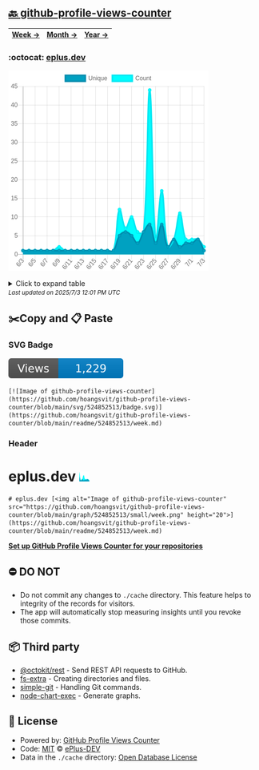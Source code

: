 ## [🔙 github-profile-views-counter](https://github.com/hoangsvit/github-profile-views-counter)
| [**Week →**](https://github.com/hoangsvit/github-profile-views-counter/blob/main/readme/524852513/week.md) | [**Month →**](https://github.com/hoangsvit/github-profile-views-counter/blob/main/readme/524852513/month.md) | [**Year →**](https://github.com/hoangsvit/github-profile-views-counter/blob/main/readme/524852513/year.md) |
| ---- | ---- | ----- |
### :octocat: [eplus.dev](https://github.com/hoangsvit/eplus.dev)
![Image of github-profile-views-counter](https://github.com/hoangsvit/github-profile-views-counter/blob/main/graph/524852513/large/month.png)

<details>
	<summary>Click to expand table</summary>
	<h2>:calendar: Month Page Views Table</h2>
<table>
	<tr>
		<th>
			Last Updated
		</th>
		<th>
			Unique
		</th>
		<th>
			Count
		</th>
	</tr>
	<tr>
		<td>
			<code>2025/7/3</code>
		</td>
		<td>
			<code>1</code>
		</td>
		<td>
			<code>2</code>
		</td>
	</tr>
	<tr>
		<td>
			<code>2025/7/2</code>
		</td>
		<td>
			<code>4</code>
		</td>
		<td>
			<code>4</code>
		</td>
	</tr>
	<tr>
		<td>
			<code>2025/7/1</code>
		</td>
		<td>
			<code>3</code>
		</td>
		<td>
			<code>4</code>
		</td>
	</tr>
	<tr>
		<td>
			<code>2025/6/30</code>
		</td>
		<td>
			<code>3</code>
		</td>
		<td>
			<code>4</code>
		</td>
	</tr>
	<tr>
		<td>
			<code>2025/6/29</code>
		</td>
		<td>
			<code>2</code>
		</td>
		<td>
			<code>11</code>
		</td>
	</tr>
	<tr>
		<td>
			<code>2025/6/28</code>
		</td>
		<td>
			<code>4</code>
		</td>
		<td>
			<code>4</code>
		</td>
	</tr>
	<tr>
		<td>
			<code>2025/6/27</code>
		</td>
		<td>
			<code>2</code>
		</td>
		<td>
			<code>2</code>
		</td>
	</tr>
	<tr>
		<td>
			<code>2025/6/26</code>
		</td>
		<td>
			<code>8</code>
		</td>
		<td>
			<code>17</code>
		</td>
	</tr>
	<tr>
		<td>
			<code>2025/6/25</code>
		</td>
		<td>
			<code>3</code>
		</td>
		<td>
			<code>4</code>
		</td>
	</tr>
	<tr>
		<td>
			<code>2025/6/24</code>
		</td>
		<td>
			<code>8</code>
		</td>
		<td>
			<code>44</code>
		</td>
	</tr>
	<tr>
		<td>
			<code>2025/6/23</code>
		</td>
		<td>
			<code>6</code>
		</td>
		<td>
			<code>6</code>
		</td>
	</tr>
	<tr>
		<td>
			<code>2025/6/22</code>
		</td>
		<td>
			<code>3</code>
		</td>
		<td>
			<code>6</code>
		</td>
	</tr>
	<tr>
		<td>
			<code>2025/6/21</code>
		</td>
		<td>
			<code>5</code>
		</td>
		<td>
			<code>10</code>
		</td>
	</tr>
	<tr>
		<td>
			<code>2025/6/20</code>
		</td>
		<td>
			<code>6</code>
		</td>
		<td>
			<code>7</code>
		</td>
	</tr>
	<tr>
		<td>
			<code>2025/6/19</code>
		</td>
		<td>
			<code>5</code>
		</td>
		<td>
			<code>12</code>
		</td>
	</tr>
	<tr>
		<td>
			<code>2025/6/18</code>
		</td>
		<td>
			<code>1</code>
		</td>
		<td>
			<code>1</code>
		</td>
	</tr>
	<tr>
		<td>
			<code>2025/6/17</code>
		</td>
		<td>
			<code>1</code>
		</td>
		<td>
			<code>1</code>
		</td>
	</tr>
	<tr>
		<td>
			<code>2025/6/16</code>
		</td>
		<td>
			<code>1</code>
		</td>
		<td>
			<code>1</code>
		</td>
	</tr>
	<tr>
		<td>
			<code>2025/6/15</code>
		</td>
		<td>
			<code>1</code>
		</td>
		<td>
			<code>1</code>
		</td>
	</tr>
	<tr>
		<td>
			<code>2025/6/14</code>
		</td>
		<td>
			<code>1</code>
		</td>
		<td>
			<code>1</code>
		</td>
	</tr>
	<tr>
		<td>
			<code>2025/6/13</code>
		</td>
		<td>
			<code>1</code>
		</td>
		<td>
			<code>1</code>
		</td>
	</tr>
	<tr>
		<td>
			<code>2025/6/12</code>
		</td>
		<td>
			<code>1</code>
		</td>
		<td>
			<code>1</code>
		</td>
	</tr>
	<tr>
		<td>
			<code>2025/6/11</code>
		</td>
		<td>
			<code>1</code>
		</td>
		<td>
			<code>1</code>
		</td>
	</tr>
	<tr>
		<td>
			<code>2025/6/10</code>
		</td>
		<td>
			<code>1</code>
		</td>
		<td>
			<code>1</code>
		</td>
	</tr>
	<tr>
		<td>
			<code>2025/6/9</code>
		</td>
		<td>
			<code>1</code>
		</td>
		<td>
			<code>2</code>
		</td>
	</tr>
	<tr>
		<td>
			<code>2025/6/8</code>
		</td>
		<td>
			<code>1</code>
		</td>
		<td>
			<code>1</code>
		</td>
	</tr>
	<tr>
		<td>
			<code>2025/6/7</code>
		</td>
		<td>
			<code>1</code>
		</td>
		<td>
			<code>1</code>
		</td>
	</tr>
	<tr>
		<td>
			<code>2025/6/6</code>
		</td>
		<td>
			<code>1</code>
		</td>
		<td>
			<code>1</code>
		</td>
	</tr>
	<tr>
		<td>
			<code>2025/6/5</code>
		</td>
		<td>
			<code>1</code>
		</td>
		<td>
			<code>1</code>
		</td>
	</tr>
	<tr>
		<td>
			<code>2025/6/4</code>
		</td>
		<td>
			<code>1</code>
		</td>
		<td>
			<code>1</code>
		</td>
	</tr>
	<tr>
		<td>
			<code>2025/6/3</code>
		</td>
		<td>
			<code>1</code>
		</td>
		<td>
			<code>1</code>
		</td>
	</tr>
</table>

</details>
<small><i>Last updated on 2025/7/3 12:01 PM UTC</i></small>

## ✂️Copy and 📋 Paste
### SVG Badge
[![Image of github-profile-views-counter](https://github.com/hoangsvit/github-profile-views-counter/blob/main/svg/524852513/badge.svg)](https://github.com/hoangsvit/github-profile-views-counter/blob/main/readme/524852513/week.md)
```readme
[![Image of github-profile-views-counter](https://github.com/hoangsvit/github-profile-views-counter/blob/main/svg/524852513/badge.svg)](https://github.com/hoangsvit/github-profile-views-counter/blob/main/readme/524852513/week.md)
```
### Header
# eplus.dev [<img alt="Image of github-profile-views-counter" src="https://github.com/hoangsvit/github-profile-views-counter/blob/main/graph/524852513/small/week.png" height="20">](https://github.com/hoangsvit/github-profile-views-counter/blob/main/readme/524852513/week.md)
```readme
# eplus.dev [<img alt="Image of github-profile-views-counter" src="https://github.com/hoangsvit/github-profile-views-counter/blob/main/graph/524852513/small/week.png" height="20">](https://github.com/hoangsvit/github-profile-views-counter/blob/main/readme/524852513/week.md)
```
[**Set up GitHub Profile Views Counter for your repositories**](https://github.com/ePlus-DEV/github-profile-views-counter-template)
## ⛔ DO NOT
- Do not commit any changes to `./cache` directory. This feature helps to integrity of the records for visitors.
- The app will automatically stop measuring insights until you revoke those commits.
## 📦 Third party

- [@octokit/rest](https://www.npmjs.com/package/@octokit/rest) - Send REST API requests to GitHub.
- [fs-extra](https://www.npmjs.com/package/fs-extra) - Creating directories and files.
- [simple-git](https://www.npmjs.com/package/simple-git) - Handling Git commands.
- [node-chart-exec](https://www.npmjs.com/package/node-chart-exec) - Generate graphs.
## 📄 License
- Powered by: [GitHub Profile Views Counter](https://github.com/ePlus-DEV/github-profile-views-counter-template)
- Code: [MIT](./LICENSE) © [ePlus-DEV](https://github.com/ePlus-DEV/github-profile-views-counter-template)
- Data in the `./cache` directory: [Open Database License](https://opendatacommons.org/licenses/odbl/1-0/)